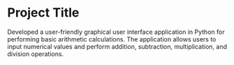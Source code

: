 # Project Title

Developed a user-friendly graphical user interface application in Python for performing basic arithmetic calculations. 
The application allows users to input numerical values and perform addition, subtraction, multiplication, and division operations.
